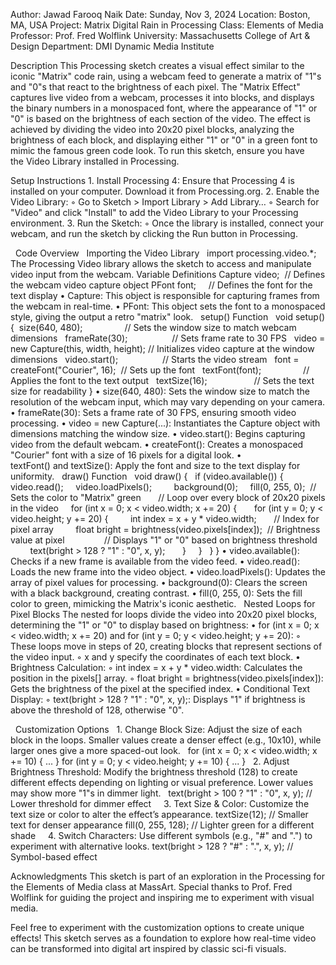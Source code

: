 Author: Jawad Farooq Naik
Date: Sunday, Nov 3, 2024
Location: Boston, MA, USA
Project: Matrix Digital Rain in Processing
Class: Elements of Media
Professor: Prof. Fred Wolflink
University: Massachusetts College of Art & Design
Department: DMI Dynamic Media Institute 

Description
This Processing sketch creates a visual effect similar to the iconic "Matrix" code rain, using a webcam feed to generate a matrix of "1"s and "0"s that react to the brightness of each pixel. The "Matrix Effect" captures live video from a webcam, processes it into blocks, and displays the binary numbers in a monospaced font, where the appearance of "1" or "0" is based on the brightness of each section of the video.
The effect is achieved by dividing the video into 20x20 pixel blocks, analyzing the brightness of each block, and displaying either "1" or "0" in a green font to mimic the famous green code look.
To run this sketch, ensure you have the Video Library installed in Processing.

Setup Instructions
	1.	Install Processing 4: Ensure that Processing 4 is installed on your computer. Download it from Processing.org.
	2.	Enable the Video Library:
	◦	Go to Sketch > Import Library > Add Library…
	◦	Search for "Video" and click "Install" to add the Video Library to your Processing environment.
	3.	Run the Sketch:
	◦	Once the library is installed, connect your webcam, and run the sketch by clicking the Run button in Processing.

 
Code Overview
 
Importing the Video Library
 
import processing.video.*;
The Processing Video library allows the sketch to access and manipulate video input from the webcam.
Variable Definitions
Capture video;  // Defines the webcam video capture object
PFont font;     // Defines the font for the text display
	•	Capture: This object is responsible for capturing frames from the webcam in real-time.
	•	PFont: This object sets the font to a monospaced style, giving the output a retro "matrix" look.
 
setup() Function
 
void setup() {  
size(640, 480);                 // Sets the window size to match webcam dimensions
  frameRate(30);                  // Sets frame rate to 30 FPS
  video = new Capture(this, width, height); // Initializes video capture at the window dimensions
  video.start();                  // Starts the video stream
  font = createFont("Courier", 16);  // Sets up the font
  textFont(font);                 // Applies the font to the text output
  textSize(16);                   // Sets the text size for readability
}
	•	size(640, 480): Sets the window size to match the resolution of the webcam input, which may vary depending on your camera.
	•	frameRate(30): Sets a frame rate of 30 FPS, ensuring smooth video processing.
	•	video = new Capture(...): Instantiates the Capture object with dimensions matching the window size.
	•	video.start(): Begins capturing video from the default webcam.
	•	createFont(): Creates a monospaced "Courier" font with a size of 16 pixels for a digital look.
	•	textFont() and textSize(): Apply the font and size to the text display for uniformity.
 
draw() Function
 
void draw() {
  if (video.available()) {
    video.read();
    video.loadPixels();
    
    background(0);
    fill(0, 255, 0);  // Sets the color to "Matrix" green
 
    // Loop over every block of 20x20 pixels in the video
    for (int x = 0; x < video.width; x += 20) {
      for (int y = 0; y < video.height; y += 20) {
        int index = x + y * video.width;       // Index for pixel array
        float bright = brightness(video.pixels[index]);  // Brightness value at pixel
       
        // Displays "1" or "0" based on brightness threshold
        text(bright > 128 ? "1" : "0", x, y); 
      }
    }
  }
}
	•	video.available(): Checks if a new frame is available from the video feed.
	•	video.read(): Loads the new frame into the video object.
	•	video.loadPixels(): Updates the array of pixel values for processing.
	•	background(0): Clears the screen with a black background, creating contrast.
	•	fill(0, 255, 0): Sets the fill color to green, mimicking the Matrix's iconic aesthetic.
 
Nested Loops for Pixel Blocks
The nested for loops divide the video into 20x20 pixel blocks, determining the "1" or "0" to display based on brightness:
	•	for (int x = 0; x < video.width; x += 20) and for (int y = 0; y < video.height; y += 20):
	◦	These loops move in steps of 20, creating blocks that represent sections of the video input.
	◦	x and y specify the coordinates of each text block.
	•	Brightness Calculation:
	◦	int index = x + y * video.width: Calculates the position in the pixels[] array.
	◦	float bright = brightness(video.pixels[index]): Gets the brightness of the pixel at the specified index.
	•	Conditional Text Display:
	◦	text(bright > 128 ? "1" : "0", x, y);: Displays "1" if brightness is above the threshold of 128, otherwise "0".

 
Customization Options
 
	1.	Change Block Size: Adjust the size of each block in the loops. Smaller values create a denser effect (e.g., 10x10), while larger ones give a more spaced-out look.
 
for (int x = 0; x < video.width; x += 10) { ... }
for (int y = 0; y < video.height; y += 10) { ... }
 
	2.	Adjust Brightness Threshold: Modify the brightness threshold (128) to create different effects depending on lighting or visual preference. Lower values may show more "1"s in dimmer light.
 
text(bright > 100 ? "1" : "0", x, y); // Lower threshold for dimmer effect
 
 
	3.	Text Size & Color: Customize the text size or color to alter the effect’s appearance.
textSize(12); // Smaller text for denser appearance
fill(0, 255, 128); // Lighter green for a different shade
 
 
	4.	Switch Characters: Use different symbols (e.g., "#" and ".") to experiment with alternative looks.
text(bright > 128 ? "#" : ".", x, y); // Symbol-based effect

Acknowledgments
This sketch is part of an exploration in the Processing for the Elements of Media class at MassArt. Special thanks to Prof. Fred Wolflink for guiding the project and inspiring me to experiment with visual media.

Feel free to experiment with the customization options to create unique effects! This sketch serves as a foundation to explore how real-time video can be transformed into digital art inspired by classic sci-fi visuals.
 
